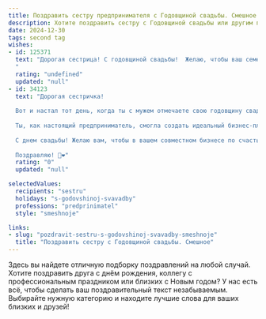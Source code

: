 ```yaml
---
title: Поздравить сестру предпринимателя с Годовщиной свадьбы. Смешное
description: Хотите поздравить сестру с Годовщиной свадьбы или другим праздником? Наш ИИ создаст незабываемое поздравление, а вы обязательно выделитесь среди других.  
date: 2024-12-30
tags: second tag
wishes:
- id: 125371
  text: "Дорогая сестрица! С годовщиной свадьбы!  Желаю, чтобы ваш семейный бюджет рос быстрее, чем обороты твоего бизнеса, а конфликты решались так же быстро, как ты заключаешь выгодные сделки!  Пусть любовь будет крепче, чем твой самый успешный проект, а счастье — бесконечным, как твой список потенциальных клиентов!
  "
  rating: "undefined"
  updated: "null"
- id: 34123
  text: "Дорогая сестричка!
  
  Вот и настал тот день, когда ты с мужем отмечаете свою годовщину свадьбы! Пусть ваша жизнь будет такой же сладкой, как свежевыпеченный хлеб, который ты всегда забываешь достать из холодильника!
  
  Ты, как настоящий предприниматель, смогла создать идеальный бизнес-план на счастье: 30% любви, 20% терпения, 50% — посуды моет муж! Пусть ваша совместная жизнь будет сплошным успехом, и ваши совместные идеи взлетают так же высоко, как коты на ваших полках — только без падений!
  
  С днем свадьбы! Желаю вам, чтобы в вашем совместном бизнесе по счастью не было ни единого дефолта, а только стабильный рост и процветание! Любите друг друга, как ты любишь планировать новогодние праздники за полгода вперед!
  
  Поздравляю! 🥳❤️"
  rating: "0"
  updated: "null"

selectedValues:
  recipients: "sestru"
  holidays: "s-godovshinoj-svavadby"
  professions: "predprinimatel"
  style: "smeshnoje"

links:
- slug: "pozdravit-sestru-s-godovshinoj-svavadby-smeshnoje"
  title: "Поздравить сестру с Годовщиной свадьбы. Смешное"
---
```


Здесь вы найдете отличную подборку поздравлений на любой случай. 
Хотите поздравить друга с днём рождения, коллегу с профессиональным праздником или близких с Новым годом? У нас есть всё, чтобы сделать ваш поздравительный текст незабываемым. Выбирайте нужную категорию и находите лучшие слова для ваших близких и друзей!
